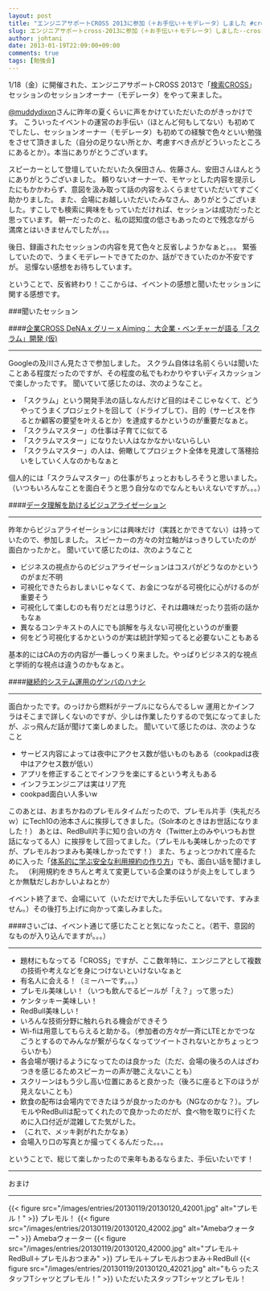 ```yaml
---
layout: post
title: "エンジニアサポートCROSS 2013に参加（＋お手伝い＋モデレータ）しました #cross2013(Jugemより移植)"
slug: エンジニアサポートcross-2013に参加（＋お手伝い＋モデレータ）しました--cross2013
author: johtani
date: 2013-01-19T22:09:00+09:00
comments: true
tags: [勉強会]
---
```

1/18（金）に開催された、エンジニアサポートCROSS 2013で「[検索CROSS](http://www.cross-party.com/programs/?p=366)」セッションのセッションオーナー（モデレータ）をやって来ました。

[@muddydixon](http://twitter.com/muddydixon/)さんに昨年の夏くらいに声をかけていただいたのがきっかけです。
こういったイベントの運営のお手伝い（ほとんど何もしてない）も初めてでしたし、セッションオーナー（モデレータ）も初めての経験で色々といい勉強をさせて頂きました（自分の足りない所とか、考慮すべき点がどういったところにあるとか）。本当にありがとうございます。

スピーカーとして登壇していただいた久保田さん、佐藤さん、安田さんほんとうにありがとうございました。
頼りないオーナーで、モヤッとした内容を提示したにもかかわらず、意図を汲み取って話の内容をふくらませていただいてすごく助かりました。
また、会場にお越しいただいたみなさん、ありがとうございました。すこしでも検索に興味をもっていただければ、セッションは成功だったと思っています。
朝一だったのと、私の認知度の低さもあったのとで残念ながら満席とはいきませんでしたが。。。

後日、録画されたセッションの内容を見て色々と反省しようかなぁと。。。
緊張していたので、うまくモデレートできてたのか、話ができていたのか不安ですが。
忌憚ない感想をお待ちしています。

ということで、反省終わり！ここからは、イベントの感想と聞いたセッションに関する感想です。

###聞いたセッション

####[企業CROSS DeNA x グリー x Aiming： 大企業・ベンチャーが語る「スクラム」開発 (仮)](http://www.cross-party.com/programs/?p=369)
___
Googleの及川さん見たさで参加しました。
スクラム自体は名前くらいは聞いたことある程度だったのですが、その程度の私でもわかりやすいディスカッションで楽しかったです。
聞いていて感じたのは、次のようなこと。
* 「スクラム」という開発手法の話しなんだけど目的はそこじゃなくて、どうやってうまくプロジェクトを回して（ドライブして）、目的（サービスを作るとか顧客の要望を叶えるとか）を達成するかというのが重要だなぁと。
* 「スクラムマスター」の仕事は子育てに似てる
* 「スクラムマスター」になりたい人はなかなかいないらしい
* 「スクラムマスター」の人は、俯瞰してプロジェクト全体を見渡して落穂拾いをしていく人なのかもなぁと

個人的には「スクラムマスター」の仕事がちょっとおもしろそうと思いました。（いつもいろんなことを面白そうと思う自分なのでなんともいえないですが。。。）

####[データ理解を助けるビジュアライゼーション](http://www.cross-party.com/programs/?p=134)
___
昨年からビジュアライゼーションには興味だけ（実践とかできてない）は持っていたので、参加しました。
スピーカーの方々の対立軸がはっきりしていたのが面白かったかと。
聞いていて感じたのは、次のようなこと
* ビジネスの視点からのビジュアライゼーションはコスパがどうなのかというのがまだ不明
* 可視化できたらおしまいじゃなくて、お金につながる可視化に心がけるのが重要そう
* 可視化して楽しむのも有りだとは思うけど、それは趣味だったり芸術の話かもなぁ
* 異なるコンテキストの人にでも誤解を与えない可視化というのが重要
* 何をどう可視化するかというのが実は統計学知ってると必要ないこともある

基本的にはCAの方の内容が一番しっくり来ました。やっぱりビジネス的な視点と学術的な視点は違うのかもなぁと。

####[継続的システム運用のゲンバのハナシ](http://www.cross-party.com/programs/?p=140)
___
面白かったです。のっけから燃料がテーブルにならんでるしｗ
運用とかインフラはそこまで詳しくないのですが、少しは作業したりするので気になってましたが、ぶっ飛んだ話が聞けて楽しめました。
聞いていて感じたのは、次のようなこと
* サービス内容によっては夜中にアクセス数が低いものもある（cookpadは夜中はアクセス数が低い）
* アプリを修正することでインフラを楽にするという考えもある
* インフラエンジニアは実はリア充
* cookpad面白い人多いw


このあとは、おまちかねのプレモルタイムだったので、プレモル片手（失礼だろｗ）にTech10の池本さんに挨拶してきました。（Solr本のときはお世話になりました！）
あとは、RedBull片手に知り合いの方々（Twitter上のみやいつもお世話になってる人）に挨拶をして回ってました。（プレモルも美味しかったのですが、プレモルおつまみも美味しかったです！）
また、ちょっとつかれて座るために入った「[体系的に学ぶ安全な利用規約の作り方](http://www.cross-party.com/programs/?p=131)」でも、面白い話を聞けました。
（利用規約をきちんと考えて変更している企業のほうが炎上をしてしまうとか無駄だしおかしいよねとか）

イベント終了まで、会場にいて（いただけで大した手伝いしてないです、すみません。）その後打ち上げに向かって楽しみました。



####さいごは、イベント通じて感じたことと気になったこと。（若干、意図的なものが入り込んでますが。。。）
___
* 題材にもなってる「CROSS」ですが、ここ数年特に、エンジニアとして複数の技術や考えなどを身につけないといけないなぁと
* 有名人に会える！（ミーハーです。。。）
* プレモル美味しい！（いつも飲んでるビールが「え？」って思った）
* ケンタッキー美味しい！
* RedBull美味しい！
* いろんな技術分野に触れられる機会ができそう
* Wi-fiは用意してもらえると助かる。（参加者の方々が一斉にLTEとかでつなごうとするのでみんなが繋がらなくなってツイートされないとかちょっとつらいかも）
* 各会場が覗けるようになってたのは良かった（ただ、会場の後ろの人はざわつきを感じるためスピーカーの声が聴こえないことも）
* スクリーンはもう少し高い位置にあると良かった（後ろに座ると下のほうが見えないことも）
* 飲食の配布は会場内でできたほうが良かったのかも（NGなのかな？）。プレモルやRedBullは配ってくれたので良かったのだが、食べ物を取りに行くために入口付近が混雑してた気がした。
* （これで、メッキ剥がれたかなぁ）
* 会場入り口の写真とか撮ってくるんだった。。。

ということで、総じて楽しかったので来年もあるならまた、手伝いたいです！

___
おまけ
___
{{< figure src="/images/entries/20130119/20130120_42001.jpg" alt="プレモル！" >}}
プレモル！
{{< figure src="/images/entries/20130119/20130120_42002.jpg" alt="Amebaウォーター" >}}
Amebaウォーター
{{< figure src="/images/entries/20130119/20130120_42000.jpg" alt="プレモル＋RedBull＋プレモルおつまみ" >}}
プレモル＋プレモルおつまみ＋RedBull
{{< figure src="/images/entries/20130119/20130120_42021.jpg" alt="もらったスタッフTシャツとプレモル！" >}}
いただいたスタッフTシャツとプレモル！
